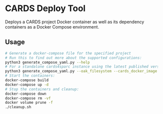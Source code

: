 # CARDS Deploy Tool

Deploys a CARDS project Docker container as well as its dependency
containers as a Docker Compose environment.

## Usage

```bash
# Generate a docker-compose file for the specified project
# Run this to find out more about the supported configurations:
python3 generate_compose_yaml.py --help
# For a standalone cards4sparc instance using the latest published version, run:
python3 generate_compose_yaml.py --oak_filesystem --cards_docker_image ghcr.io/data-team-uhn/cards4sparc
# Start the containers:
docker-compose build
docker-compose up -d
# Stop the containers and cleanup:
docker-compose down
docker-compose rm -vf
docker volume prune -f
./cleanup.sh
```
